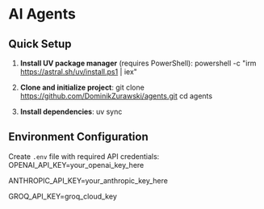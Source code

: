 # AI Agents

## Quick Setup

1. **Install UV package manager** (requires PowerShell):
powershell -c "irm https://astral.sh/uv/install.ps1 | iex"

2. **Clone and initialize project**:
git clone https://github.com/DominikZurawski/agents.git
cd agents

3. **Install dependencies**:
uv sync

## Environment Configuration
Create `.env` file with required API credentials:
OPENAI_API_KEY=your_openai_key_here

ANTHROPIC_API_KEY=your_anthropic_key_here

GROQ_API_KEY=groq_cloud_key
